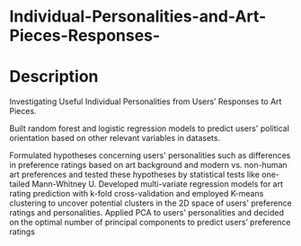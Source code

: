 # Individual-Personalities-and-Art-Pieces-Responses-

# Description
Investigating Useful Individual Personalities from Users’ Responses to Art Pieces. 

Built random forest and logistic regression models to predict users' political orientation based on other relevant variables in datasets.

Formulated hypotheses concerning users' personalities such as differences in preference ratings based on art background and modern vs. non-human art preferences and tested these hypotheses by statistical tests like one-tailed Mann-Whitney U.
Developed multi-variate regression models for art rating prediction with k-fold cross-validation and employed K-means clustering to uncover potential clusters in the 2D space of users' preference ratings and personalities.
Applied PCA to users' personalities and decided on the optimal number of principal components to predict users’ preference ratings
